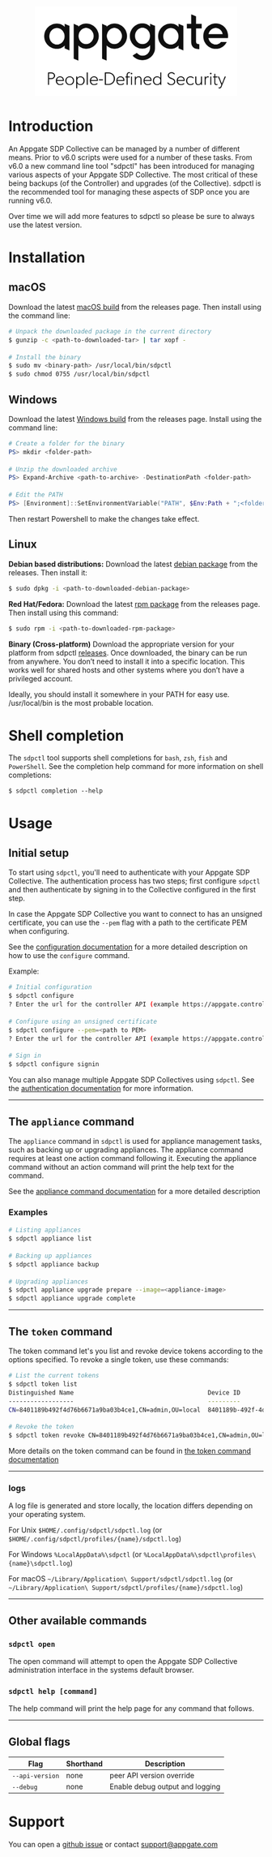 <p align="center">
  <img src="./appgate.svg" width="400">
</p>


# Introduction

An Appgate SDP Collective can be managed by a number of different means. Prior to v6.0 scripts were used for a number of these tasks. From v6.0 a new command line tool "sdpctl" has been introduced for managing various aspects of your Appgate SDP Collective. The most critical of these being backups (of the Controller) and upgrades (of the Collective). sdpctl is the recommended tool for managing these aspects of SDP once you are running v6.0.

Over time we will add more features to sdpctl so please be sure to always use the latest version.

# Installation

## macOS
Download the latest [macOS build](https://github.com/appgate/sdpctl/releases/latest) from the releases page. Then install using the command line:
```bash
# Unpack the downloaded package in the current directory
$ gunzip -c <path-to-downloaded-tar> | tar xopf -

# Install the binary
$ sudo mv <binary-path> /usr/local/bin/sdpctl
$ sudo chmod 0755 /usr/local/bin/sdpctl
```

## Windows
Download the latest [Windows build](https://github.com/appgate/sdpctl/releases/latest) from the releases page. Install using the command line:
```powershell
# Create a folder for the binary
PS> mkdir <folder-path>

# Unzip the downloaded archive
PS> Expand-Archive <path-to-archive> -DestinationPath <folder-path>

# Edit the PATH
PS> [Environment]::SetEnvironmentVariable("PATH", $Env:Path + ";<folder-path>", [EnvironmentVariableTarget]::Machine)
```
Then restart Powershell to make the changes take effect.

## Linux
**Debian based distributions:**
Download the latest [debian package](https://github.com/appgate/sdpctl/releases/latest) from the releases. Then install it:
```bash
$ sudo dpkg -i <path-to-downloaded-debian-package>
```

**Red Hat/Fedora:**
Download the latest [rpm package](https://github.com/appgate/sdpctl/releases/latest) from the releases page. Then install using this command:
```bash
$ sudo rpm -i <path-to-downloaded-rpm-package>
```

**Binary (Cross-platform)**
Download the appropriate version for your platform from sdpctl [releases](https://github.com/appgate/sdpctl/releases/latest). Once downloaded, the binary can be run from anywhere. You don’t need to install it into a specific location. This works well for shared hosts and other systems where you don’t have a privileged account.

Ideally, you should install it somewhere in your PATH for easy use. /usr/local/bin is the most probable location.

# Shell completion

The `sdpctl` tool supports shell completions for `bash`, `zsh`, `fish` and `PowerShell`. See the completion help command for more information on shell completions:
```
$ sdpctl completion --help
```

# Usage

## Initial setup
To start using `sdpctl`, you'll need to authenticate with your Appgate SDP Collective. The authentication process has two steps; first configure `sdpctl` and then authenticate by signing in to the Collective configured in the first step.

In case the Appgate SDP Collective you want to connect to has an unsigned certificate, you can use the `--pem` flag with a path to the certificate PEM when configuring.

See the [configuration documentation](./docs/configure.md) for a more detailed description on how to use the `configure` command.

Example:
```bash
# Initial configuration
$ sdpctl configure
? Enter the url for the controller API (example https://appgate.controller.com/admin)

# Configure using an unsigned certificate
$ sdpctl configure --pem=<path to PEM>
? Enter the url for the controller API (example https://appgate.controller.com/admin)

# Sign in
$ sdpctl configure signin
```

You can also manage multiple Appgate SDP Collectives using `sdpctl`. See the [authentication documentation](./docs/configure.md#working-with-multiple-appgate-sdp-collectives) for more information.

---
## The `appliance` command
The `appliance` command in `sdpctl` is used for appliance management tasks, such as backing up or upgrading appliances. The appliance command requires at least one action command following it. Executing the appliance command without an action command will print the help text for the command.

See the [appliance command documentation](./docs/appliance.md) for a more detailed description

### Examples
```bash
# Listing appliances
$ sdpctl appliance list

# Backing up appliances
$ sdpctl appliance backup

# Upgrading appliances
$ sdpctl appliance upgrade prepare --image=<appliance-image>
$ sdpctl appliance upgrade complete
```

---
## The `token` command
The token command let's you list and revoke device tokens according to the options specified. To revoke a single token, use these commands:
```bash
# List the current tokens
$ sdpctl token list
Distinguished Name                                     Device ID                             Last Token Issued At         Provider Name  Username
------------------                                     ---------                             --------------------         -------------  --------
CN=8401189b492f4d76b6671a9ba03b4ce1,CN=admin,OU=local  8401189b-492f-4d76-b667-1a9ba03b4ce1  2022-02-21T07:22:12.375464Z  local          admin

# Revoke the token
$ sdpctl token revoke CN=8401189b492f4d76b6671a9ba03b4ce1,CN=admin,OU=local
```

More details on the token command can be found in [the token command documentation](./docs/token.md)

---

### logs

A log file is generated and store locally, the location differs depending on your operating system.

For Unix `$HOME/.config/sdpctl/sdpctl.log` (or `$HOME/.config/sdpctl/profiles/{name}/sdpctl.log`)

For Windows `%LocalAppData%\sdpctl` (or `%LocalAppData%\sdpctl\profiles\{name}\sdpctl.log`)

For macOS `~/Library/Application\ Support/sdpctl/sdpctl.log` (or `~/Library/Application\ Support/sdpctl/profiles/{name}/sdpctl.log`)

---

## Other available commands

### `sdpctl open`
The open command will attempt to open the Appgate SDP Collective administration interface in the systems default browser.

### `sdpctl help [command]`
The help command will print the help page for any command that follows.

---
## Global flags
| Flag | Shorthand | Description |
|---|---|---|
| `--api-version` | none | peer API version override |
| `--debug` | none | Enable debug output and logging |

# Support

You can open a [github issue](https://github.com/appgate/sdpctl/issues) or contact support@appgate.com
